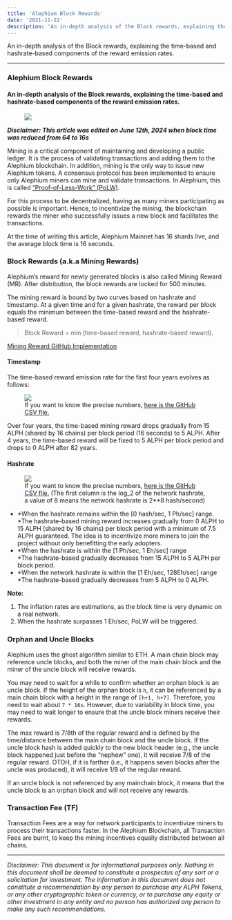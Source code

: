 ```yaml
---
title: 'Alephium Block Rewards'
date: '2021-11-22'
description: 'An in-depth analysis of the Block rewards, explaining the time-based and hashrate-based components of the reward emission rates.'
---
```


An in-depth analysis of the Block rewards, explaining the time-based and hashrate-based components of the reward emission rates.

---

### Alephium Block Rewards

#### An in-depth analysis of the Block rewards, explaining the time-based and hashrate-based components of the reward emission rates.

<figure id="d817" class="graf graf--figure graf-after--h4">
<img src="https://cdn-images-1.medium.com/max/800/1*9APSNE6HY_1JlZmDlUfkXw.jpeg" class="graf-image" data-image-id="1*9APSNE6HY_1JlZmDlUfkXw.jpeg" data-width="768" data-height="408" data-is-featured="true" />
</figure>

**_Disclaimer: This article was edited on June 12th, 2024 when block time was reduced from 64 to 16s_**

Mining is a critical component of maintaining and developing a public ledger. It is the process of validating transactions and adding them to the Alephium blockchain. In addition, mining is the only way to issue new Alephium tokens. A consensus protocol has been implemented to ensure only Alephium miners can mine and validate transactions. In Alephium, this is called <a href="https://medium.com/@alephium/tech-talk-1-the-ultimate-guide-to-proof-of-less-work-the-universe-and-everything-ba70644ab301" class="markup--anchor markup--p-anchor" data-href="https://medium.com/@alephium/tech-talk-1-the-ultimate-guide-to-proof-of-less-work-the-universe-and-everything-ba70644ab301" target="_blank">“Proof-of-Less-Work” (PoLW)</a>.

For this process to be decentralized, having as many miners participating as possible is important. Hence, to incentivize the mining, the blockchain rewards the miner who successfully issues a new block and facilitates the transactions.

At the time of writing this article, Alephium Mainnet has 16 shards live, and the average block time is 16 seconds.

### Block Rewards (a.k.a Mining Rewards)

Alephium’s reward for newly generated blocks is also called Mining Reward (MR). After distribution, the block rewards are locked for 500 minutes.

The mining reward is bound by two curves based on hashrate and timestamp. At a given time and for a given hashrate, the reward per block equals the minimum between the time-based reward and the hashrate-based reward.

> Block Reward = min (time-based reward, hashrate-based reward)**.**

<a href="https://github.com/alephium/alephium/blob/master/protocol/src/main/scala/org/alephium/protocol/mining/Emission.scala" class="markup--anchor markup--p-anchor" data-href="https://github.com/alephium/alephium/blob/master/protocol/src/main/scala/org/alephium/protocol/mining/Emission.scala" rel="noopener" target="_blank">Mining Reward GitHub Implementation</a>

#### Timestamp

The time-based reward emission rate for the first four years evolves as follows:

<figure id="f8c7" class="graf graf--figure graf-after--p">
<img src="https://cdn-images-1.medium.com/max/800/0*rDS3EQHgKpfB7DrG" class="graf-image" data-image-id="0*rDS3EQHgKpfB7DrG" data-width="1200" data-height="742" />
<figcaption>If you want to know the precise numbers, <a href="https://github.com/alephium/alephium/blob/master/protocol/src/main/resources/time-inflation.csv" class="markup--anchor markup--figure-anchor" data-href="https://github.com/alephium/alephium/blob/master/protocol/src/main/resources/time-inflation.csv" rel="noopener" target="_blank">here is the GitHub CSV file.</a></figcaption>
</figure>

Over four years, the time-based mining reward drops gradually from 15 ALPH (shared by 16 chains) per block period (16 seconds) to 5 ALPH. After 4 years, the time-based reward will be fixed to 5 ALPH per block period and drops to 0 ALPH after 82 years.

#### Hashrate

<figure id="f83a" class="graf graf--figure graf-after--h4">
<img src="https://cdn-images-1.medium.com/max/800/1*u09fRk117tukjKx9AVeWig.jpeg" class="graf-image" data-image-id="1*u09fRk117tukjKx9AVeWig.jpeg" data-width="786" data-height="486" />
<figcaption>If you want to know the precise numbers, <a href="https://github.com/alephium/alephium/blob/master/protocol/src/main/resources/hashrate-inflation.csv" class="markup--anchor markup--figure-anchor" data-href="https://github.com/alephium/alephium/blob/master/protocol/src/main/resources/hashrate-inflation.csv" rel="noopener" target="_blank">here is the GitHub CSV file.</a> (The first column is the log_2 of the network hashrate, a value of 8 means the network hashrate is 2**8 hash/second)</figcaption>
</figure>

- <span id="e7a1">*When the hashrate remains within the \[0 hash/sec, 1 Ph/sec\] range.   
  *The hashrate-based mining reward increases gradually from 0 ALPH to 15 ALPH (shared by 16 chains) per block period with a minimum of 7.5 ALPH guaranteed. The idea is to incentivize more miners to join the project without only benefitting the early adopters.</span>
- <span id="6606">*When the hashrate is within the \[1 Ph/sec, 1 Eh/sec\] range  
  *The hashrate-based gradually decreases from 15 ALPH to 5 ALPH per block period.</span>
- <span id="1c43">*When the network hashrate is within the \[1 Eh/sec, 128Eh/sec\] range  
  *The hashrate-based gradually decreases from 5 ALPH to 0 ALPH.</span>

**Note:**

1. The inflation rates are estimations, as the block time is very dynamic on a real network.
2. When the hashrate surpasses 1 Eh/sec, PoLW will be triggered.

### Orphan and Uncle Blocks

Alephium uses the ghost algorithm similar to ETH. A main chain block may reference uncle blocks, and both the miner of the main chain block and the miner of the uncle block will receive rewards.

<figure id="aa12" class="graf graf--figure graf--iframe graf-after--p">

</figure>

You may need to wait for a while to confirm whether an orphan block is an uncle block. If the height of the orphan block is `h`, it can be referenced by a main chain block with a height in the range of `[h+1, h+7]`. Therefore, you need to wait about `7 * 16s`. However, due to variability in block time, you may need to wait longer to ensure that the uncle block miners receive their rewards.

The max reward is 7/8th of the regular reward and is defined by the time/distance between the main chain block and the uncle block. If the uncle block hash is added quickly to the new block header (e.g., the uncle block happened just before the “nephew” one), it will receive 7/8 of the regular reward. OTOH, if it is farther (i.e., it happens seven blocks after the uncle was produced), it will receive 1/8 of the regular reward.

If an uncle block is not referenced by any mainchain block, it means that the uncle block is an orphan block and will not receive any rewards.

### Transaction Fee (TF)

Transaction Fees are a way for network participants to incentivize miners to process their transactions faster. In the Alephium Blockchain, all Transaction Fees are burnt, to keep the mining incentives equally distributed between all chains.

---

_Disclaimer: This document is for informational purposes only. Nothing in this document shall be deemed to constitute a prospectus of any sort or a solicitation for investment. The information in this document does not constitute a recommendation by any person to purchase any ALPH Tokens, or any other cryptographic token or currency, or to purchase any equity or other investment in any entity and no person has authorized any person to make any such recommendations._
